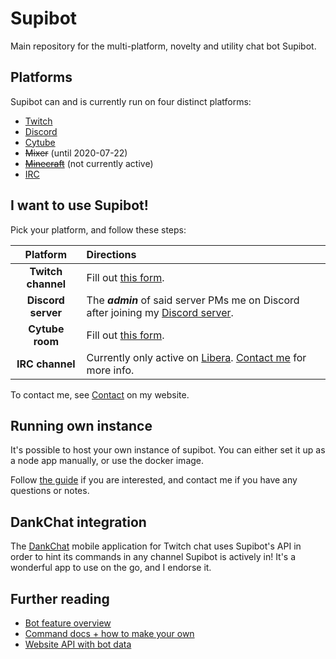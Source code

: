 # Supibot
Main repository for the multi-platform, novelty and utility chat bot Supibot.

## Platforms
Supibot can and is currently run on four distinct platforms:
- [Twitch](https://twitch.tv/)
- [Discord](https://discordapp.com/)
- [Cytube](https://cytu.be/)
- ~~Mixer~~ (until 2020-07-22)
- [~~Minecraft~~](https://www.minecraft.net/) (not currently active)
- [IRC](https://datatracker.ietf.org/doc/html/rfc1459)

## I want to use Supibot!
Pick your platform, and follow these steps: 

| Platform | Directions |
| :---: |:---|
| **Twitch channel**   | Fill out [this form](https://supinic.com/bot/request-bot/form). |
| **Discord server**   | The _**admin**_ of said server PMs me on Discord after joining my [Discord server](https://supinic.com/contact).  | 
| **Cytube room**      | Fill out [this form](https://supinic.com/bot/request-bot/form). |
| **IRC channel**      | Currently only active on [Libera](https://libera.chat/). [Contact me](https://supinic.com/contact) for more info.  |

To contact me, see [Contact](https://supinic.com/contact) on my website.

## Running own instance
It's possible to host your own instance of supibot. You can either set it up as a node app manually, or use the docker image.

Follow [the guide](docs/setup.md) if you are interested, and contact me if you have any questions or notes.

## DankChat integration
The [DankChat](https://github.com/flex3r/DankChat) mobile application for Twitch chat uses Supibot's API in order to hint its commands in any channel Supibot is actively in!
It's a wonderful app to use on the go, and I endorse it.

## Further reading
- [Bot feature overview](docs/features.md)
- [Command docs + how to make your own](https://github.com/Supinic/supibot-package-manager/blob/master/docs/commands.md)
- [Website API with bot data](docs/api.md)
